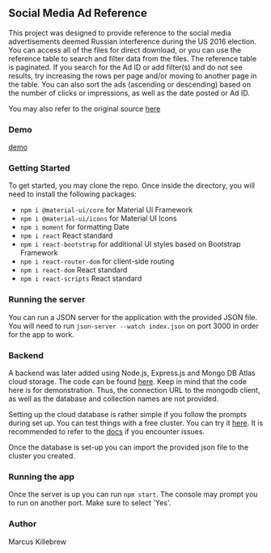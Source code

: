 ## Social Media Ad Reference

This project was designed to provide reference to the social media advertisements deemed Russian interference during the US 2016 election. You can access all of the files for direct download, or you can use the reference table to search and filter data from the files. The reference table is paginated. If you search for the Ad ID or add filter(s) and do not see results, try increasing the rows per page and/or moving to another page in the table. You can also sort the ads (ascending or descending) based on the number of clicks or impressions, as well as the date posted or Ad ID.

You may also refer to the original source [here](https://intelligence.house.gov/social-media-content/social-media-advertisements.htm)

### Demo
[demo](https://youtu.be/mBnMHBpuKt0)

### Getting Started

To get started, you may clone the repo. Once inside the directory, you will need to install the following packages:
* `npm i @material-ui/core`  for Material UI Framework
* `npm i @material-ui/icons` for Material UI Icons
* `npm i moment` for formatting Date
* `npm i react` React standard
* `npm i react-bootstrap` for additional UI styles based on Bootstrap Framework
* `npm i react-router-dom` for client-side routing
* `npm i react-dom` React standard
* `npm i react-scripts` React standard

### Running the server

You can run a JSON server for the application with the provided JSON file. You will need to run `json-server --watch index.json` on port 3000 in order for the app to work.

### Backend

A backend was later added using Node.js, Express.js and Mongo DB Atlas cloud storage. The code can be found [here](https://github.com/mnkillebr/facebook_ads_app_backend). Keep in mind that the code here is for demonstration. Thus, the connection URL to the mongodb client, as well as the database and collection names are not provided. 

Setting up the cloud database is rather simple if you follow the prompts during set up. You can test things with a free cluster. You can try it [here](http://www.mongodb.com/cloud/atlas). It is recommended to refer to the [docs](https://docs.atlas.mongodb.com/) if you encounter issues. 

Once the database is set-up you can import the provided json file to the cluster you created.

### Running the app

Once the server is up you can run `npm start`. The console may prompt you to run on another port. Make sure to select 'Yes'.

### Author
Marcus Killebrew
